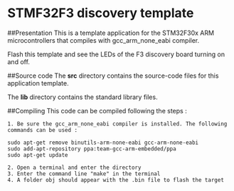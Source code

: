 # STMF32F3 discovery template

##Presentation
This is a template application for the STM32F30x ARM microcontrollers that compiles with gcc_arm_none_eabi compiler. 

Flash this template and see the LEDs of the F3 discovery board turning on and off.

##Source code 
The **src** directory contains the source-code files for this application template.

The **lib** directory contains the standard library files.

##Compiling
This code can be compiled following the steps :
	
	1. Be sure the gcc_arm_none_eabi compiler is installed. The following commands can be used :

	sudo apt-get remove binutils-arm-none-eabi gcc-arm-none-eabi
	sudo add-apt-repository ppa:team-gcc-arm-embedded/ppa
	sudo apt-get update
	
	2. Open a terminal and enter the directory
	3. Enter the command line "make" in the terminal
	4. A folder obj should appear with the .bin file to flash the target
